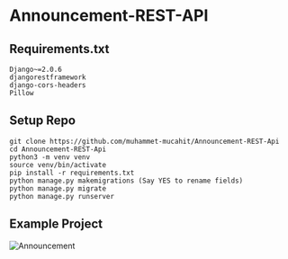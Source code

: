 # Announcement-REST-API

## Requirements.txt
    Django~=2.0.6
    djangorestframework
    django-cors-headers
    Pillow

## Setup Repo
```
git clone https://github.com/muhammet-mucahit/Announcement-REST-Api
cd Announcement-REST-Api
python3 -m venv venv
source venv/bin/activate
pip install -r requirements.txt
python manage.py makemigrations (Say YES to rename fields)
python manage.py migrate
python manage.py runserver
```


## Example Project

![Announcement](https://media.giphy.com/media/kg60TMps3xd41likLX/giphy.gif)